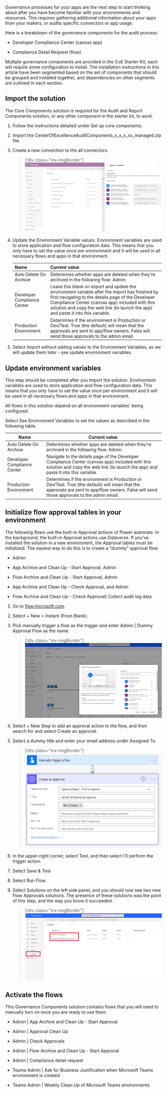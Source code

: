 Governance processes for your apps are the next step to start thinking about after you have become familiar with your environments and resources. This requires gathering additional information about your apps from your makers, or audits specific connectors or app usage.

Here is a breakdown of the governance components for the audit process:

-   Developer Compliance Center (canvas app)

-   Compliance Detail Request (flow)

Multiple governance components are provided in the CoE Starter Kit; each will require some configuration to install. The installation instructions in this article have been segmented based on the set of components that should be grouped and installed together, and dependencies on other segments are outlined in each section.

## Import the solution

The Core Components solution is required for the Audit and Report Components solution, or any other component in the starter kit, to work.

1.  Follow the instructions detailed under Set up core components.

1.  Import the CenterOfExcellenceAuditComponents_x_x_x_xx_managed.zip file.

1.  Create a new connection to the all connectors.

	> [!div class="mx-imgBorder"]
	> [![Import Center of Excellence audit components.](../media/import-audit-components-ss.png)](../media/import-audit-components-ss.png#lightbox)

1.  Update the Environment Variable values. Environment variables are used to store application and flow configuration data. This means that you only have to set the value once per environment and it will be used in all necessary flows and apps in that environment.

	|     Name                             |     Current value                                                                                                                                                                                                                                                                                          |
	|--------------------------------------|------------------------------------------------------------------------------------------------------------------------------------------------------------------------------------------------------------------------------------------------------------------------------------------------------------|
	|     Auto Delete   On Archive         |     Determines   whether apps are deleted when they're archived in the following flow: Admin |   App Archive and Clean Up - Check Approvals and Archive.                                                                                                                                                  |
	|     Developer   Compliance Center    |     Leave this   blank on import and update the environment variable after the import has   finished by first navigating to the details page of the Developer Compliance   Center (canvas app) included with this solution and copy the web link (to   launch the app) and paste it into this variable.    |
	|     Production   Environment         |     Determines if   the environment is Production or Dev/Test. True (the default) will mean that   the approvals are sent to app/flow owners. False will send those approvals to   the admin email.                                                                                                        |

1.  Select Import without adding values to the Environment Variables, as we will update them later - see update environment variables.

Update environment variables
----------------------------

This step should be completed after you import the solution. Environment variables are used to store application and flow configuration data. This means that you only have to set the value once per environment and it will be used in all necessary flows and apps in that environment.

All flows in this solution depend on all environment variables' being configured.

Select See Environment Variables to set the values as described in the following table.

|     Name                             |     Current value                                                                                                                                                                                                              |
|--------------------------------------|--------------------------------------------------------------------------------------------------------------------------------------------------------------------------------------------------------------------------------|
|     Auto Delete   On Archive         |     Determines   whether apps are deleted when they're archived in the following flow: Admin |   App Archive and Clean Up - Check Approvals and Archive.     Value must be   Yes or No. A default value of No is provided.    |
|     Developer   Compliance Center    |     Navigate to   the details page of the Developer Compliance Center (canvas app) included   with this solution and copy the web link (to launch the app) and paste it   into this variable.                                  |
|     Production Environment           |     Determines if   the environment is Production or Dev/Test. True (the default) will mean that   the approvals are sent to app/flow owners. False will send those approvals to   the admin email.                            |
## Initialize flow approval tables in your environment

The following flows use the built-in Approval actions of Power automate. In the background, the built-in Approval actions use Dataverse. If you've installed the solution in a new environment, the Approval tables must be initialized. The easiest way to do this is to create a "dummy" approval flow.

-   Admin

-   App Archive and Clean Up - Start Approval, Admin

-   Flow Archive and Clean Up - Start Approval, Admin

-   App Archive and Clean Up - Check Approval, and Admin

-   Flow Archive and Clean Up - Check Approval) Collect audit log data

1.  Go to [flow.microsoft.com](flow.microsoft.com/?azure-portal=true).

1.  Select + New > Instant (From Blank).

1.  Pick manually trigger a flow as the trigger and enter Admin | Dummy Approval Flow as the name.

	> [!div class="mx-imgBorder"]
	> [![Pick manually trigger a flow, enter Admin and Dummy Approval Flow as the name.](../media/initial-flow-approval-tables-environment-ss.png)](../media/initial-flow-approval-tables-environment-ss.png#lightbox)

1.  Select + New Step to add an approval action to the flow, and then search for and select Create an approval.

1.  Select a dummy title and enter your email address under Assigned To.

	> [!div class="mx-imgBorder"]
	> [![Initialize the flow approval tables process.](../media/initialize-flow-approval-tables-ss.png)](../media/initialize-flow-approval-tables-ss.png#lightbox)

1.  In the upper-right corner, select Test, and then select I'll perform the trigger action.

1.  Select Save & Test

1.  Select Run Flow.

1.  Select Solutions on the left side panel, and you should now see two new Flow Approvals solutions. The presence of these solutions was the point of this step, and the way you know it succeeded.

    > [!div class="mx-imgBorder"]
	> [![Two new Flow approvals.](../media/two-flow-approvals-ssm.png)](../media/two-flow-approvals-ssm.png#lightbox)

## Activate the flows

This Governance Components solution contains flows that you will need to manually turn on once you are ready to use them.

-   Admin | App Archive and Clean Up - Start Approval

-   Admin | Approval Clean Up

-   Admin | Check Approvals

-   Admin | Flow Archive and Clean Up - Start Approval

-   Admin | Compliance detail request

-   Teams Admin | Ask for Business Justification when Microsoft Teams environment is created

-   Teams Admin | Weekly Clean Up of Microsoft Teams environments

